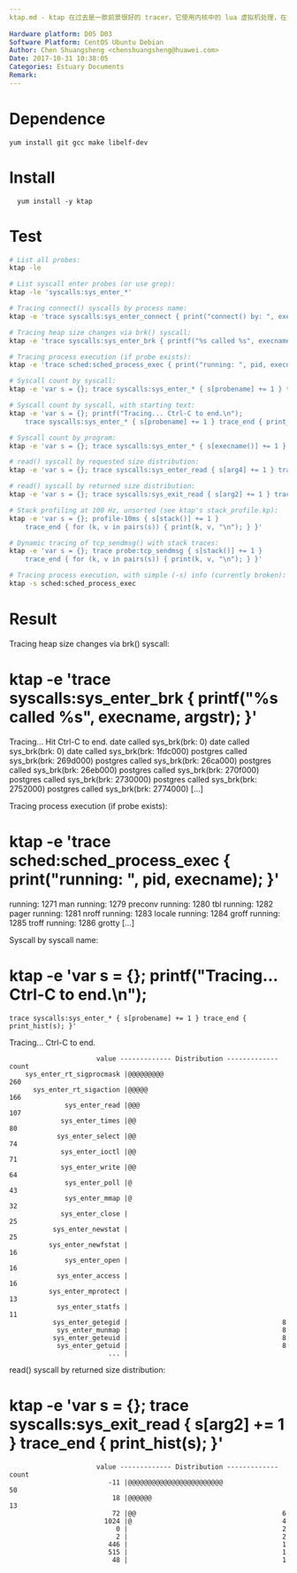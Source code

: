 ```yaml
---
ktap.md - ktap 在过去是一款前景很好的 tracer，它使用内核中的 lua 虚拟机处理，在没有调试信息的情况下在嵌入式设备上运行的很好  
 
Hardware platform: D05 D03  
Software Platform: CentOS Ubuntu Debian 
Author: Chen Shuangsheng <chenshuangsheng@huawei.com>  
Date: 2017-10-31 10:38:05  
Categories: Estuary Documents  
Remark:
---
```

# Dependence
```
yum install git gcc make libelf-dev
```
# Install
```
  yum install -y ktap

```

# Test
```bash
# List all probes:
ktap -le

# List syscall enter probes (or use grep):
ktap -le 'syscalls:sys_enter_*'

# Tracing connect() syscalls by process name:
ktap -e 'trace syscalls:sys_enter_connect { print("connect() by: ", execname); }'

# Tracing heap size changes via brk() syscall:
ktap -e 'trace syscalls:sys_enter_brk { printf("%s called %s", execname, argstr); }'

# Tracing process execution (if probe exists):
ktap -e 'trace sched:sched_process_exec { print("running: ", pid, execname); }'

# Syscall count by syscall:
ktap -e 'var s = {}; trace syscalls:sys_enter_* { s[probename] += 1 } trace_end { print_hist(s); }'

# Syscall count by syscall, with starting text:
ktap -e 'var s = {}; printf("Tracing... Ctrl-C to end.\n");
    trace syscalls:sys_enter_* { s[probename] += 1 } trace_end { print_hist(s); }'

# Syscall count by program:
ktap -e 'var s = {}; trace syscalls:sys_enter_* { s[execname()] += 1 } trace_end { print_hist(s); }'

# read() syscall by requested size distribution:
ktap -e 'var s = {}; trace syscalls:sys_enter_read { s[arg4] += 1 } trace_end { print_hist(s); }'

# read() syscall by returned size distribution:
ktap -e 'var s = {}; trace syscalls:sys_exit_read { s[arg2] += 1 } trace_end { print_hist(s); }'

# Stack profiling at 100 Hz, unsorted (see ktap's stack_profile.kp):
ktap -e 'var s = {}; profile-10ms { s[stack()] += 1 }
    trace_end { for (k, v in pairs(s)) { print(k, v, "\n"); } }'

# Dynamic tracing of tcp_sendmsg() with stack traces:
ktap -e 'var s = {}; trace probe:tcp_sendmsg { s[stack()] += 1 }
    trace_end { for (k, v in pairs(s)) { print(k, v, "\n"); } }'

# Tracing process execution, with simple (-s) info (currently broken):
ktap -s sched:sched_process_exec

```
# Result

Tracing heap size changes via brk() syscall:

# ktap -e 'trace syscalls:sys_enter_brk { printf("%s called %s", execname, argstr); }'
Tracing... Hit Ctrl-C to end.
date called sys_brk(brk: 0)
date called sys_brk(brk: 0)
date called sys_brk(brk: 1fdc000)
postgres called sys_brk(brk: 269d000)
postgres called sys_brk(brk: 26ca000)
postgres called sys_brk(brk: 26eb000)
postgres called sys_brk(brk: 270f000)
postgres called sys_brk(brk: 2730000)
postgres called sys_brk(brk: 2752000)
postgres called sys_brk(brk: 2774000)
[...]

Tracing process execution (if probe exists):

# ktap -e 'trace sched:sched_process_exec { print("running: ", pid, execname); }'
running: 	1271	man
running: 	1279	preconv
running: 	1280	tbl
running: 	1282	pager
running: 	1281	nroff
running: 	1283	locale
running: 	1284	groff
running: 	1285	troff
running: 	1286	grotty
[...]

Syscall by syscall name:

# ktap -e 'var s = {}; printf("Tracing... Ctrl-C to end.\n");
    trace syscalls:sys_enter_* { s[probename] += 1 } trace_end { print_hist(s); }'
Tracing... Ctrl-C to end.

                          value ------------- Distribution ------------- count
        sys_enter_rt_sigprocmask |@@@@@@@@@                              260    
          sys_enter_rt_sigaction |@@@@@                                  166    
                  sys_enter_read |@@@                                    107    
                 sys_enter_times |@@                                     80     
                sys_enter_select |@@                                     74     
                 sys_enter_ioctl |@@                                     71     
                 sys_enter_write |@@                                     64     
                  sys_enter_poll |@                                      43     
                  sys_enter_mmap |@                                      32     
                 sys_enter_close |                                       25     
               sys_enter_newstat |                                       25     
              sys_enter_newfstat |                                       16     
                  sys_enter_open |                                       16     
                sys_enter_access |                                       16     
              sys_enter_mprotect |                                       13     
                sys_enter_statfs |                                       11     
               sys_enter_getegid |                                       8      
                sys_enter_munmap |                                       8      
               sys_enter_geteuid |                                       8      
                sys_enter_getuid |                                       8      
                             ... |

read() syscall by returned size distribution:

# ktap -e 'var s = {}; trace syscalls:sys_exit_read { s[arg2] += 1 } trace_end { print_hist(s); }'

                          value ------------- Distribution ------------- count
                             -11 |@@@@@@@@@@@@@@@@@@@@@@@@               50     
                              18 |@@@@@@                                 13     
                              72 |@@                                     6      
                            1024 |@                                      4      
                               0 |                                       2      
                               2 |                                       2      
                             446 |                                       1      
                             515 |                                       1      
                              48 |                                       1  

